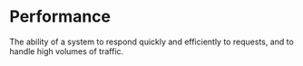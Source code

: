 # Performance

The ability of a system to respond quickly and efficiently to requests, and to handle high volumes of traffic.
